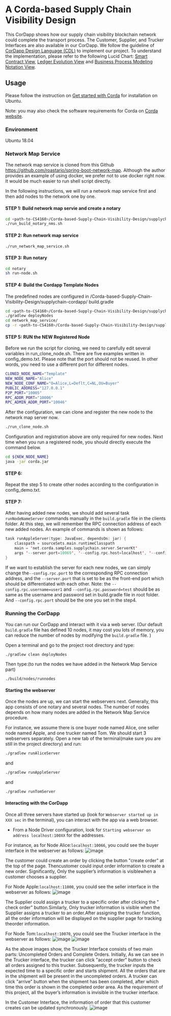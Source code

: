 # A Corda-based Supply Chain Visibility Design

This CorDapp shows how our supply chain visibility blockchain network could complete the transport process.
The Customer, Supplier, and Trucker Interfaces are also available in our CorDapp. 
We follow the guideline of [CorDapp Design Language (CDL)](https://docs.corda.net/docs/cdl/cdl/cdl-overview.html) to implement our project. 
To understand the implementation, please refer to the following Lucid Chart: 
[Smart Contract View](https://lucid.app/lucidchart/invitations/accept/inv_75dc8f10-9a36-4762-ba91-107cf0e62fe9), 
[Ledger Evolution View](https://lucid.app/lucidchart/invitations/accept/inv_48f547bc-27c0-41c2-b5f3-c0a79674b650) and 
[Business Process Modeling Notation View](https://lucid.app/lucidchart/invitations/accept/inv_4d6a74c1-9afd-4bcc-986d-31e696bc2dd7).

## Usage
Please follow the instruction on [Get started with Corda](https://ubuntu.com/tutorials/get-started-with-Corda#1-overview) for installation on Ubuntu.

Note: you may also check the software requirements for Corda on [Corda website](https://docs.corda.net/docs/corda-os/4.7/getting-set-up.html).


### Environment
Ubuntu 18.04 


### Network Map Service

The network map service is cloned from this Github https://github.com/roastario/spring-boot-network-map. Although the author provides an example of using docker, we prefer not to use docker right now. It would be much easier to run shell script directly. 

In the following instructions, we will run a network map service first and then add nodes to the network one by one.

#### STEP 1: Build network map servie and create a notary

```bash
cd <path-to-CS4160>/Corda-based-Supply-Chain-Visibility-Design/supplychain-cordapp/network_map_service/
./run_build_notary_nms.sh
```

#### STEP 2: Run network map service
```bash
./run_network_map_service.sh
```

#### STEP 3: Run notary
```bash
cd notary
sh run-node.sh
```

#### STEP 4: Build the Cordapp Template Nodes
The predefined nodes are configured in <path-to-CS4160>/Corda-based-Supply-Chain-Visibility-Design/supplychain-cordapp/
build.gradle 
```bash
cd <path-to-CS4160>/Corda-based-Supply-Chain-Visibility-Design/supplychain-cordapp/
./gradlew deployNodes
cd network_map_service/
cp -r <path-to-CS4160>/Corda-based-Supply-Chain-Visibility-Design/supplychain-cordapp/build/nodes/${PartyName} Template
```

#### STEP 5: RUN the NEW Registered Node

Before we run the script for cloning, we need to carefully edit several variables in run_clone_node.sh. 
There are five examples written in config_demo.txt. Please note that the port should not be reused. In other words, you need to use a different port for different nodes.
```bash
CLONED_NODE_NAME="Template"
NEW_NODE_NAME="Alice"
NEW_NODE_CONF_NAME="O=Alice,L=Deflt,C=NL,OU=Buyer"
PUBLIC_ADDRESS="127.0.0.1"
P2P_PORT="10005"
RPC_ADDR_PORT="10006"
RPC_ADMIN_ADDR_PORT="10046"
```
After the configuration, we can clone and register the new node to the network map server now.
```bash
./run_clone_node.sh
```

Configuration and registration above are only required for new nodes. Next time when you run a registered node, you should directly execute the command below.  
```bash
cd ${NEW_NODE_NAME} 
java -jar corda.jar
```

#### STEP 6: 
Repeat the step 5 to create other nodes according to the configuration in config_demo.txt.

#### STEP 7:
After having added new nodes, we should add several task `runNodeNameServer` commands manually in the `build.gradle` file in the clients folder. At this step, we will remember the RPC connection address of each new added nodes. An example of commands is shown as follows:
```kotlin
task runAppleServer(type: JavaExec, dependsOn: jar) {
    classpath = sourceSets.main.runtimeClasspath
    main = 'net.corda.samples.supplychain.server.ServerKt'
    args '--server.port=10069', '--config.rpc.host=localhost', '--config.rpc.port=10017', '--config.rpc.username=user1', '--config.rpc.password=test'
}
```
If we want to establish the server for each new nodes, we can simply change the`--config.rpc.port` to the corresponding RPC connection address, and the `--server.port` that is set to be as the front-end port which should be differentiated with each other.
Note: the `--config.rpc.username=user1` and `--config.rpc.password=test` should be as same as the username and password set in build.gradle file in root folder. And `--config.rpc.port` should be the one you set in the step4.

### Running the CorDapp

You can run our CorDapp and interact with it via a web server. (Our default `build.gradle` file has defined 10 nodes, it may cost you lots of memory, you can reduce the number of nodes by modifying the `build.gradle` file. )

Open a terminal and go to the project root directory and type:
```
./gradlew clean deployNodes
```
Then type:(to run the nodes we have added in the Network Map Service part)
```
./build/nodes/runnodes
```
#### Starting the webserver
Once the nodes are up, we can start the webservers next. Generally, this app consists of one notary and several nodes. The number of nodes depends on how many nodes are added in the Network Map Service procedure.

For instance, we assume there is one buyer node named Alice, one seller node named Apple, and one trucker named Tom.
We should start 3 webservers separately. Open a new tab of the terminal(make sure you are still in the project directory)
and run:

```bash
./gradlew runAliceServer
```
and 

```bash
./gradlew runAppleServer
```
and
```bash
./gradlew runTomServer
```

#### Interacting with the CorDapp
Once all three servers have started up (look for `Webserver started up in XXX sec` in the terminal), you can interact with the app via a web browser.
* From a Node Driver configuration, look for `Starting webserver on address localhost:100XX` for the addresses.

For instance, as for Node Alice:`localhost:10066`, you could see the buyer interface in the webserver as follows:
![image](images/buyer.png)

The customer could create an order by clicking the button "create order" at the top of the page. Thencustomer could input order information to create a new order. Significantly, Only the supplier’s information is visiblewhen a customer chooses a supplier.

For Node Apple:`localhost:11000`, you could see the seller interface in the webserver as follows:
![image](images/seller1.png)

The Supplier could assign a trucker to a specific order after clicking the " check order" button.Similarly, Only trucker information is visible when the Supplier assigns a trucker to an order.After assigning the trucker function, all the order information will be displayed on the supplier page for tracking theorder information.

For Node Tom:`localhost:10070`, you could see the Trucker interface in the webserver as follows:
![image](images/seller2.png)
![image](images/trucker1.png)

As the above images show, the Trucker Interface consists of two main parts: Uncompleted Orders and Complete Orders. Initially, As we can see in the Trucker interface, the trucker can click "accept order" button to check all orders assigned to this trucker.  Subsequently, the trucker inputs the expected time to a specific order and starts shipment. All the orders that are in the shipment will be present in the uncompleted orders. A trucker can click "arrive" button when the shipment has been completed, after which time this order is shown in the completed order area. As the requirement of this project, all the buyer’s information is invisible in the trucker interface.

In the Customer Interface, the information of order that this customer creates can be updated synchronously.
![image](images/buyer1.png)
